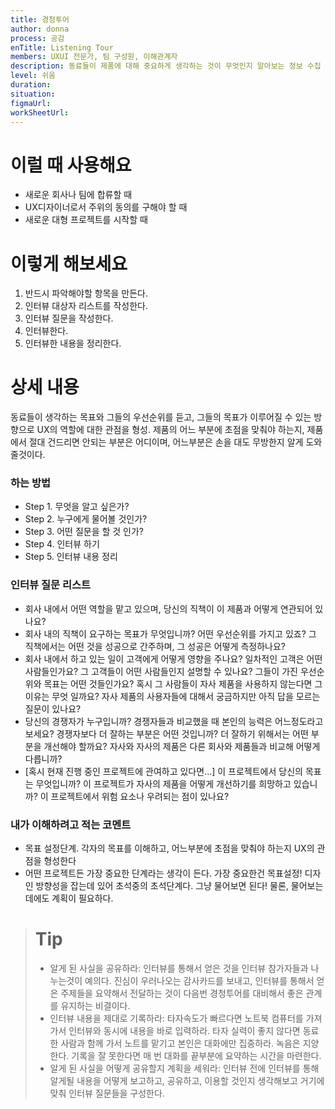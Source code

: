```yaml
---
title: 경청투어
author: donna
process: 공감
enTitle: Listening Tour
members: UXUI 전문가, 팀 구성원, 이해관계자
description: 동료들이 제품에 대해 중요하게 생각하는 것이 무엇인지 알아보는 정보 수집 활동
level: 쉬움
duration: 
situation: 
figmaUrl:
workSheetUrl: 
---
```

<!-- 프로세스별 보기: 공감, 설계, 프로토타입, 테스트 -->
<!--duration은 분단위로 숫자만 적어주세요-->
<!--level: 쉬움, 중간, 어려움-->

# 이럴 때 사용해요

- 새로운 회사나 팀에 합류할 때
- UX디자이너로서 주위의 동의를 구해야 할 때
- 새로운 대형 프로젝트를 시작할 때

# 이렇게 해보세요

1. 반드시 파악해야할 항목을 만든다.
2. 인터뷰 대상자 리스트를 작성한다.
3. 인터뷰 질문을 작성한다.
4. 인터뷰한다.
5. 인터뷰한 내용을 정리한다.

# 상세 내용

동료들이 생각하는 목표와 그들의 우선순위를 듣고, 그들의 목표가 이루어질 수 있는 방향으로 UX의 역할에 대한 관점을 형성. 제품의 어느 부분에 초점을 맞춰야 하는지, 제품에서 절대 건드리면 안되는 부분은 어디이며, 어느부분은 손을 대도 무방한지 알게 도와줄것이다.

### 하는 방법
- Step 1. 무엇을 알고 싶은가?
- Step 2. 누구에게 물어볼 것인가?
- Step 3. 어떤 질문을 할 것 인가?
- Step 4. 인터뷰 하기
- Step 5. 인터뷰 내용 정리

### 인터뷰 질문 리스트
- 회사 내에서 어떤 역할을 맡고 있으며, 당신의 직책이 이 제품과 어떻게 연관되어 있나요?
- 회사 내의 직책이 요구하는 목표가 무엇입니까? 어떤 우선순위를 가지고 있죠? 그 직책에서는 어떤 것을 성공으로 간주하며, 그 성공은 어떻게 측정하나요?
- 회사 내에서 하고 있는 일이 고객에게 어떻게 영향을 주나요? 일차적인 고객은 어떤 사람들인가요? 그 고객들이 어떤 사람들인지 설명할 수 있나요? 그들이 가진 우선순위와 목표는 어떤 것들인가요? 혹시 그 사람들이 자사 제품을 사용하지 않는다면 그 이유는 무엇 일까요? 자사 제품의 사용자들에 대해서 궁금하지만 아직 답을 모르는 질문이 있나요?
- 당신의 경쟁자가 누구입니까? 경쟁자들과 비교했을 때 본인의 능력은 어느정도라고 보세요? 경쟁자보다 더 잘하는 부분은 어떤 것입니까? 더 잘하기 위해서는 어떤 부분을 개선해야 할까요? 자사와 자사의 제품은 다른 회사와 제품들과 비교해 어떻게 다릅니까?
- [혹시 현재 진행 중인 프로젝트에 관여하고 있다면...] 이 프로젝트에서 당신의 목표는 무엇입니까? 이 프로젝트가 자사의 제품을 어떻게 개선하기를 희망하고 있습니까? 이 프로젝트에서 위험 요소나 우려되는 점이 있나요?

### 내가 이해하려고 적는 코멘트
- 목표 설정단계. 각자의 목표를 이해하고, 어느부분에 초점을 맞춰야 하는지 UX의 관점을 형성한다
- 어떤 프로젝트든 가장 중요한 단계라는 생각이 든다. 가장 중요한건 목표설정! 디자인 방향성을 잡는데 있어 초석중의 초석단계다. 그냥 물어보면 된다! 물론, 물어보는데에도 계획이 필요하다.

> # Tip
> 
> - 알게 된 사실을 공유하라: 인터뷰를 통해서 얻은 것을 인터뷰 참가자들과 나누는것이 예의다. 진심이 우러나오는 감사카드를 보내고, 인터뷰를 통해서 얻은 주제들을 요약해서 전달하는 것이 다음번 경청투어를 대비해서 좋은 관계를 유지하는 비결이다.
> - 인터뷰 내용을 제대로 기록하라: 타자속도가 빠르다면 노트북 컴퓨터를 가져가서 인터뷰와 동시에 내용을 바로 입력하라. 타자 실력이 좋지 않다면 동료 한 사람과 함께 가서 노트를 맡기고 본인은 대화에만 집중하라. 녹음은 지양한다. 기록을 잘 못한다면 매 번 대화를 끝부분에 요약하는 시간을 마련한다.
> - 알게 된 사실을 어떻게 공유할지 계획을 세워라: 인터뷰 전에 인터뷰를 통해 알게될 내용을 어떻게 보고하고, 공유하고, 이용할 것인지 생각해보고 거기에 맞춰 인터뷰 질문들을 구성한다.
